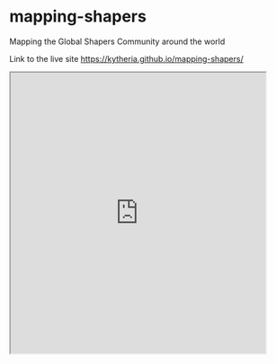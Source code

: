 # mapping-shapers
Mapping the Global Shapers Community around the world

Link to the live site https://kytheria.github.io/mapping-shapers/



<iframe src = "https://public.tableau.com/shared/TX499393G?:showVizHome=no&:embed=true" width="90%" height="500"></iframe>
